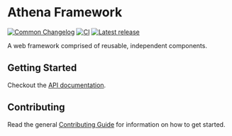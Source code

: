 # Athena Framework

[![Common Changelog](https://common-changelog.org/badge.svg)](https://common-changelog.org)
[![CI](https://github.com/athena-framework/athena/workflows/CI/badge.svg)](https://github.com/athena-framework/athena/actions/workflows/ci.yml)
[![Latest release](https://img.shields.io/github/release/athena-framework/framework.svg)](https://github.com/athena-framework/framework/releases)

A web framework comprised of reusable, independent components.

## Getting Started

Checkout the [API documentation](https://athenaframework.org/getting_started).

## Contributing

Read the general [Contributing Guide](./CONTRIBUTING.md) for information on how to get started.
